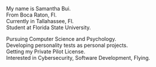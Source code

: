 My name is Samantha Bui.<br>
From Boca Raton, Fl.<br>
Currently in Tallahassee, Fl.<br>
Student at Florida State University.<br>

Pursuing Computer Science and Psychology.<br>
Developing personality tests as personal projects.<br>
Getting my Private Pilot License.<br>
Interested in Cybersecurity, Software Development, Flying. 
